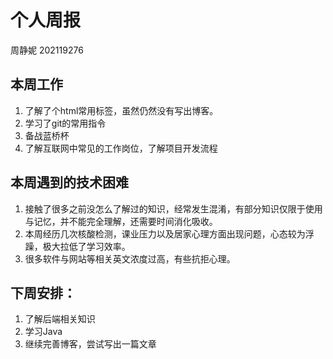 # 个人周报

周静妮 202119276

## 本周工作

1.   了解了个html常用标签，虽然仍然没有写出博客。 
2.  学习了git的常用指令 
3.   备战蓝桥杯 
4.  了解互联网中常见的工作岗位，了解项目开发流程 

 ## 本周遇到的技术困难 

1. 接触了很多之前没怎么了解过的知识，经常发生混淆，有部分知识仅限于使用与记忆，并不能完全理解，还需要时间消化吸收。 
2.  本周经历几次核酸检测，课业压力以及居家心理方面出现问题，心态较为浮躁，极大拉低了学习效率。 
3.  很多软件与网站等相关英文浓度过高，有些抗拒心理。 

## 下周安排：

1.  了解后端相关知识 
2.  学习Java 
3.  继续完善博客，尝试写出一篇文章 
